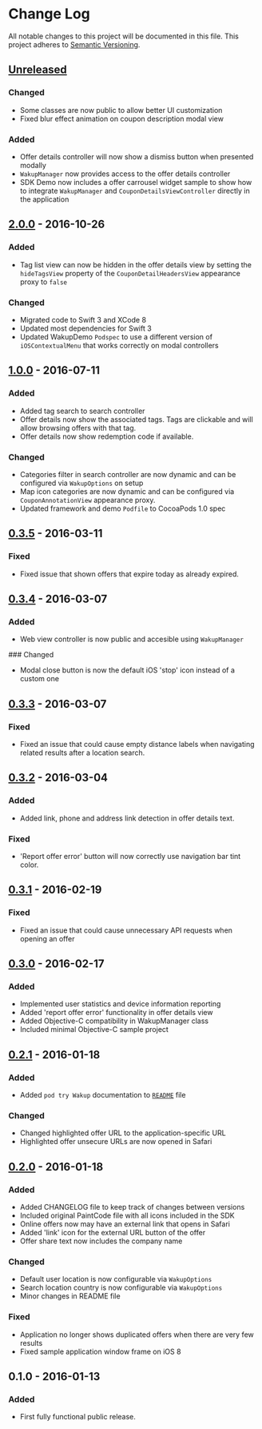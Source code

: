 # Change Log
All notable changes to this project will be documented in this file.
This project adheres to [Semantic Versioning](http://semver.org/).

## [Unreleased]
### Changed
- Some classes are now public to allow better UI customization
- Fixed blur effect animation on coupon description modal view

### Added
- Offer details controller will now show a dismiss button when presented modally
- `WakupManager` now provides access to the offer details controller
- SDK Demo now includes a offer carrousel widget sample to show how to integrate `WakupManager` and `CouponDetailsViewController` directly in the application

## [2.0.0] - 2016-10-26
### Added
- Tag list view can now be hidden in the offer details view by setting the `hideTagsView` property of the `CouponDetailHeadersView` appearance proxy to `false`

### Changed
- Migrated code to Swift 3 and XCode 8
- Updated most dependencies for Swift 3
- Updated WakupDemo `Podspec` to use a different version of `iOSContextualMenu` that works correctly on modal controllers

## [1.0.0] - 2016-07-11
### Added
- Added tag search to search controller
- Offer details now show the associated tags. Tags are clickable and will allow browsing offers with that tag.
- Offer details now show redemption code if available.

### Changed
- Categories filter in search controller are now dynamic and can be configured via `WakupOptions` on setup
- Map icon categories are now dynamic and can be configured via `CouponAnnotationView` appearance proxy.
- Updated framework and demo `Podfile` to CocoaPods 1.0 spec

## [0.3.5] - 2016-03-11
### Fixed
- Fixed issue that shown offers that expire today as already expired.

## [0.3.4] - 2016-03-07
### Added
- Web view controller is now public and accesible using `WakupManager`

### Changed
- Modal close button is now the default iOS 'stop' icon instead of a custom one

## [0.3.3] - 2016-03-07
### Fixed
- Fixed an issue that could cause empty distance labels when navigating related results after a location search.

## [0.3.2] - 2016-03-04
### Added
- Added link, phone and address link detection in offer details text.

### Fixed
- 'Report offer error' button will now correctly use navigation bar tint color.

## [0.3.1] - 2016-02-19
### Fixed
- Fixed an issue that could cause unnecessary API requests when opening an offer

## [0.3.0] - 2016-02-17
### Added
- Implemented user statistics and device information reporting
- Added 'report offer error' functionality in offer details view
- Added Objective-C compatibility in WakupManager class
- Included minimal Objective-C sample project

## [0.2.1] - 2016-01-18
### Added
- Added `pod try Wakup` documentation to [`README`](https://github.com/Wakup/Wakup-iOS-SDK/blob/master/README.md) file

### Changed
- Changed highlighted offer URL to the application-specific URL
- Highlighted offer unsecure URLs are now opened in Safari

## [0.2.0] - 2016-01-18
### Added
- Added CHANGELOG file to keep track of changes between versions
- Included original PaintCode file with all icons included in the SDK
- Online offers now may have an external link that opens in Safari
- Added 'link' icon for the external URL button of the offer
- Offer share text now includes the company name

### Changed
- Default user location is now configurable via `WakupOptions`
- Search location country is now configurable via `WakupOptions`
- Minor changes in README file

### Fixed
- Application no longer shows duplicated offers when there are very few results
- Fixed sample application window frame on iOS 8


## 0.1.0 - 2016-01-13
### Added
- First fully functional public release.

[Unreleased]: https://github.com/Wakup/Wakup-iOS-SDK/compare/v2.0.0...HEAD
[2.0.0]: https://github.com/Wakup/Wakup-iOS-SDK/compare/v1.0.0...v2.0.0
[1.0.0]: https://github.com/Wakup/Wakup-iOS-SDK/compare/v0.3.5...v1.0.0
[0.3.5]: https://github.com/Wakup/Wakup-iOS-SDK/compare/v0.3.4...v0.3.5
[0.3.4]: https://github.com/Wakup/Wakup-iOS-SDK/compare/v0.3.3...v0.3.4
[0.3.3]: https://github.com/Wakup/Wakup-iOS-SDK/compare/v0.3.2...v0.3.3
[0.3.2]: https://github.com/Wakup/Wakup-iOS-SDK/compare/v0.3.1...v0.3.2
[0.3.1]: https://github.com/Wakup/Wakup-iOS-SDK/compare/v0.3.0...v0.3.1
[0.3.0]: https://github.com/Wakup/Wakup-iOS-SDK/compare/v0.2.1...v0.3.0
[0.2.1]: https://github.com/Wakup/Wakup-iOS-SDK/compare/v0.2.0...v0.2.1
[0.2.0]: https://github.com/Wakup/Wakup-iOS-SDK/compare/v0.1.0...v0.2.0